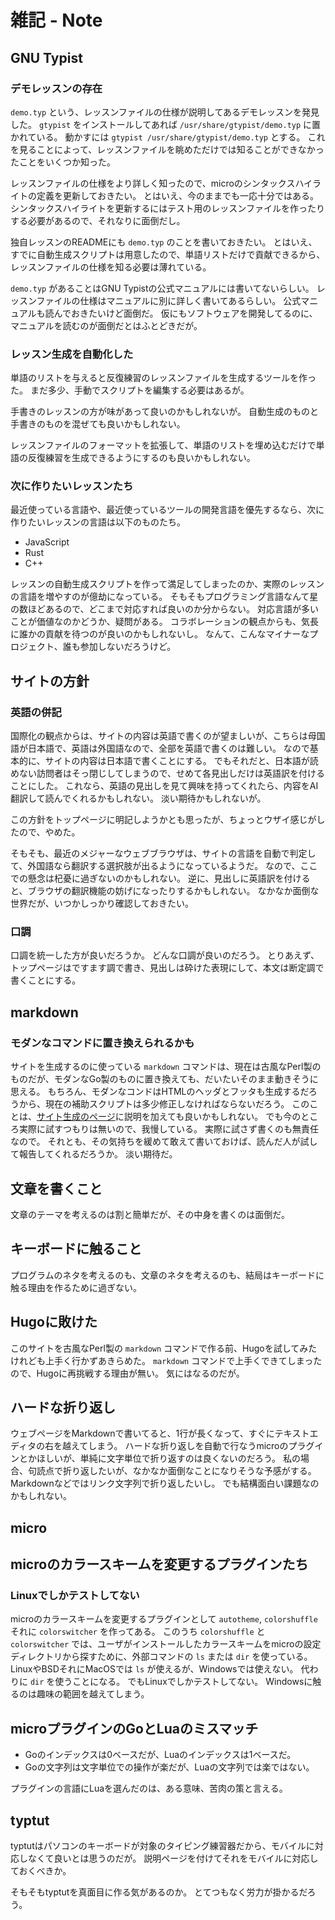 # 雑記 - Note

## GNU Typist

### デモレッスンの存在

`demo.typ` という、レッスンファイルの仕様が説明してあるデモレッスンを発見した。
`gtypist` をインストールしてあれば `/usr/share/gtypist/demo.typ` に置かれている。
動かすには `gtypist /usr/share/gtypist/demo.typ` とする。
これを見ることによって、レッスンファイルを眺めただけでは知ることができなかったことをいくつか知った。

レッスンファイルの仕様をより詳しく知ったので、microのシンタックスハイライトの定義を更新しておきたい。
とはいえ、今のままでも一応十分ではある。
シンタックスハイライトを更新するにはテスト用のレッスンファイルを作ったりする必要があるので、それなりに面倒だし。

独自レッスンのREADMEにも `demo.typ` のことを書いておきたい。
とはいえ、すでに自動生成スクリプトは用意したので、単語リストだけで貢献できるから、レッスンファイルの仕様を知る必要は薄れている。

`demo.typ` があることはGNU Typistの公式マニュアルには書いてないらしい。
レッスンファイルの仕様はマニュアルに別に詳しく書いてあるらしい。
公式マニュアルも読んでおきたいけど面倒だ。
仮にもソフトウェアを開発してるのに、マニュアルを読むのが面倒だとはふとどきだが。

### レッスン生成を自動化した

単語のリストを与えると反復練習のレッスンファイルを生成するツールを作った。
まだ多少、手動でスクリプトを編集する必要はあるが。

手書きのレッスンの方が味があって良いのかもしれないが。
自動生成のものと手書きのものを混ぜても良いかもしれない。

レッスンファイルのフォーマットを拡張して、単語のリストを埋め込むだけで単語の反復練習を生成できるようにするのも良いかもしれない。

### 次に作りたいレッスンたち

最近使っている言語や、最近使っているツールの開発言語を優先するなら、次に作りたいレッスンの言語は以下のものたち。

* JavaScript
* Rust
* C++

レッスンの自動生成スクリプトを作って満足してしまったのか、実際のレッスンの言語を増やすのが億劫になっている。
そもそもプログラミング言語なんて星の数ほどあるので、どこまで対応すれば良いのか分からない。
対応言語が多いことが価値なのかどうか、疑問がある。
コラボレーションの観点からも、気長に誰かの貢献を待つのが良いのかもしれないし。
なんて、こんなマイナーなプロジェクト、誰も参加しないだろうけど。

## サイトの方針

### 英語の併記

国際化の観点からは、サイトの内容は英語で書くのが望ましいが、こちらは母国語が日本語で、英語は外国語なので、全部を英語で書くのは難しい。
なので基本的に、サイトの内容は日本語で書くことにする。
でもそれだと、日本語が読めない訪問者はそっ閉じしてしまうので、せめて各見出しだけは英語訳を付けることにした。
これなら、英語の見出しを見て興味を持ってくれたら、内容をAI翻訳して読んでくれるかもしれない。
淡い期待かもしれないが。

この方針をトップページに明記しようかとも思ったが、ちょっとウザイ感じがしたので、やめた。

そもそも、最近のメジャーなウェブブラウザは、サイトの言語を自動で判定して、外国語なら翻訳する選択肢が出るようになっているようだ。
なので、ここでの懸念は杞憂に過ぎないのかもしれない。
逆に、見出しに英語訳を付けると、ブラウザの翻訳機能の妨げになったりするかもしれない。
なかなか面倒な世界だが、いつかしっかり確認しておきたい。

### 口調

口調を統一した方が良いだろうか。
どんな口調が良いのだろう。
とりあえず、トップページはですます調で書き、見出しは砕けた表現にして、本文は断定調で書くことにする。

## markdown

### モダンなコマンドに置き換えられるかも

サイトを生成するのに使っている `markdown` コマンドは、現在は古風なPerl製のものだが、モダンなGo製のものに置き換えても、だいたいそのまま動きそうに思える。
もちろん、モダンなコンドはHTMLのヘッダとフッタも生成するだろうから、現在の補助スクリプトは多少修正しなければならないだろう。
このことは、[サイト生成のページ](github-pages.html)に説明を加えても良いかもしれない。
でも今のところ実際に試すつもりは無いので、我慢している。
実際に試さず書くのも無責任なので。
それとも、その気持ちを緩めて敢えて書いておけば、読んだ人が試して報告してくれるだろうか。
淡い期待だ。

## 文章を書くこと

文章のテーマを考えるのは割と簡単だが、その中身を書くのは面倒だ。

## キーボードに触ること

プログラムのネタを考えるのも、文章のネタを考えるのも、結局はキーボードに触る理由を作るために過ぎない。

## Hugoに敗けた

このサイトを古風なPerl製の `markdown` コマンドで作る前、Hugoを試してみたけれども上手く行かずあきらめた。
`markdown` コマンドで上手くできてしまったので、Hugoに再挑戦する理由が無い。
気にはなるのだが。

## ハードな折り返し

ウェブページをMarkdownで書いてると、1行が長くなって、すぐにテキストエディタの右を越えてしまう。
ハードな折り返しを自動で行なうmicroのプラグインとかほしいが、単純に文字単位で折り返すのは良くないのだろう。
私の場合、句読点で折り返したいが、なかなか面倒なことになりそうな予感がする。
Markdownなどではリンク文字列で折り返したいし。
でも結構面白い課題なのかもしれない。

## micro

## microのカラースキームを変更するプラグインたち

### Linuxでしかテストしてない

microのカラースキームを変更するプラグインとして `autotheme`, `colorshuffle` それに `colorswitcher` を作ってある。
このうち `colorshuffle` と `colorswitcher` では、ユーザがインストールしたカラースキームをmicroの設定ディレクトリから探すために、外部コマンドの `ls` または `dir` を使っている。
LinuxやBSDそれにMacOSでは `ls` が使えるが、Windowsでは使えない。
代わりに `dir` を使うことになる。
でもLinuxでしかテストしてない。
Windowsに触るのは趣味の範囲を越えてしまう。

## microプラグインのGoとLuaのミスマッチ

* Goのインデックスは0ベースだが、Luaのインデックスは1ベースだ。
* Goの文字列は文字単位での操作が楽だが、Luaの文字列では楽ではない。

プラグインの言語にLuaを選んだのは、ある意味、苦肉の策と言える。

## typtut

typtutはパソコンのキーボードが対象のタイピング練習器だから、モバイルに対応しなくて良いとは思うのだが。
説明ページを付けてそれをモバイルに対応しておくべきか。

そもそもtyptutを真面目に作る気があるのか。
とてつもなく労力が掛かるだろう。

